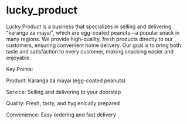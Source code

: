# lucky_product
Lucky Product is a business that specializes in selling and delivering "karanga za mayai", which are egg-coated peanuts—a popular snack in many regions. We provide high-quality, fresh products directly to our customers, ensuring convenient home delivery. Our goal is to bring both taste and satisfaction to every customer, making snacking easier and enjoyable.

Key Points:

Product: Karanga za mayai (egg-coated peanuts)

Service: Selling and delivering to your doorstep

Quality: Fresh, tasty, and hygienically prepared

Convenience: Easy ordering and fast delivery
